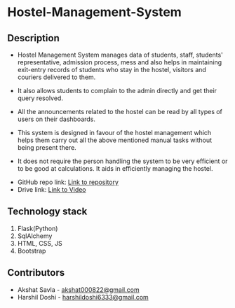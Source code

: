 # Hostel-Management-System

## Description

- Hostel Management System manages data of students, staff, students' representative, admission process, mess and also helps in maintaining exit-entry records of students who stay in the hostel, visitors and couriers delivered to them.

- It also allows students to complain to the admin directly and get their query resolved.

- All the announcements related to the hostel can be read by all types of users on their dashboards.

- This system is designed in favour of the hostel management which helps them carry out all the above mentioned manual tasks without being present there.

- It does not require the person handling the system to be very efficient or to be good at calculations. It aids in efficiently managing the hostel.

* GitHub repo link: [Link to repository](https://github.com/akshat22/Hostel-Management-System.git)
* Drive link: [Link to Video](https://drive.google.com/file/d/1Y6SgxeH-jAS8-5mF3VdmFSurwbgWK0be/view?usp=sharing)

## Technology stack

1. Flask(Python)
2. SqlAlchemy
3. HTML, CSS, JS
4. Bootstrap

## Contributors

- Akshat Savla - akshat000822@gmail.com
- Harshil Doshi - harshildoshi6333@gmail.com
